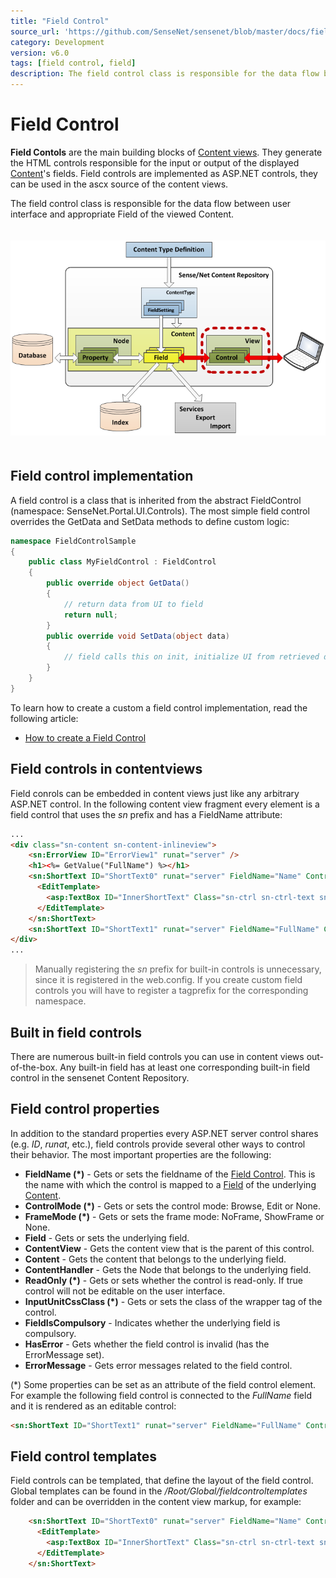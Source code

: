 ```yaml
---
title: "Field Control"
source_url: 'https://github.com/SenseNet/sensenet/blob/master/docs/field-control-for-developers.md'
category: Development
version: v6.0
tags: [field control, field]
description: The field control class is responsible for the data flow between user interface and appropriate Field of the viewed Content.
---
```


# Field Control

**Field Contols** are the main building blocks of [Content views](/docs/content-view.md). They generate the HTML controls responsible for the input or output of the displayed [Content](/docs/content.md)'s fields. Field controls are implemented as ASP.NET controls, they can be used in the ascx source of the content views.

The field control class is responsible for the data flow between user interface and appropriate Field of the viewed Content.

<img src="https://raw.githubusercontent.com/SenseNet/sensenet/master/docs/images/FieldControlRole.png" style="margin: 20px auto" />

## Field control implementation

A field control is a class that is inherited from the abstract FieldControl (namespace: SenseNet.Portal.UI.Controls). The most simple field control overrides the GetData and SetData methods to define custom logic:

```csharp
namespace FieldControlSample
{
    public class MyFieldControl : FieldControl
    {
        public override object GetData()
        {
            // return data from UI to field
            return null;
        }
        public override void SetData(object data)
        {
            // field calls this on init, initialize UI from retrieved data here
        }
    }
}
```

To learn how to create a custom a field control implementation, read the following article:

- [How to create a Field Control](/tutorials/how-to-create-a-fieldcontrol/)

## Field controls in contentviews

Field conrols can be embedded in content views just like any arbitrary ASP.NET control. In the following content view fragment every element is a field control that uses the *sn* prefix and has a FieldName attribute:

```html
...
<div class="sn-content sn-content-inlineview">
    <sn:ErrorView ID="ErrorView1" runat="server" />
    <h1><%= GetValue("FullName") %></h1>
    <sn:ShortText ID="ShortText0" runat="server" FieldName="Name" ControlMode="Edit">
      <EditTemplate>
        <asp:TextBox ID="InnerShortText" Class="sn-ctrl sn-ctrl-text sn-ctrl-username" runat="server"></asp:TextBox>
      </EditTemplate>
    </sn:ShortText>
    <sn:ShortText ID="ShortText1" runat="server" FieldName="FullName" ControlMode="Edit" />
</div>
...
```

> Manually registering the *sn* prefix for built-in controls is unnecessary, since it is registered in the web.config. If you create custom field controls you will have to register a tagprefix for the corresponding namespace.

## Built in field controls

There are numerous built-in field controls you can use in content views out-of-the-box. Any built-in field has at least one corresponding built-in field control in the sensenet Content Repository.

## Field control properties

In addition to the standard properties every ASP.NET server control shares (e.g. *ID*, *runat*, etc.), field controls provide several other ways to control their behavior. The most important properties are the following:

- **FieldName (*)** - Gets or sets the fieldname of the [Field Control](/docs/field-control.md). This is the name with which the control is mapped to a [Field](/docs/field.md) of the underlying [Content](/docs/content.md).
- **ControlMode (*)** - Gets or sets the control mode: Browse, Edit or None.
- **FrameMode (*)** - Gets or sets the frame mode: NoFrame, ShowFrame or None.
- **Field** - Gets or sets the underlying field.
- **ContentView** - Gets the content view that is the parent of this control.
- **Content** - Gets the content that belongs to the underlying field.
- **ContentHandler** - Gets the Node that belongs to the underlying field.
- **ReadOnly (*)** - Gets or sets whether the control is read-only. If true control will not be editable on the user interface.
- **InputUnitCssClass (*)** - Gets or sets the class of the wrapper tag of the control.
- **FieldIsCompulsory** - Indicates whether the underlying field is compulsory.
- **HasError** - Gets whether the field control is invalid (has the ErrorMessage set).
- **ErrorMessage** - Gets error messages related to the field control.

(*) Some properties can be set as an attribute of the field control element. For example the following field control is connected to the *FullName* field and it is rendered as an editable control:

```html
<sn:ShortText ID="ShortText1" runat="server" FieldName="FullName" ControlMode="Edit" />
```

## Field control templates

Field controls can be templated, that define the layout of the field control. Global templates can be found in the */Root/Global/fieldcontroltemplates* folder and can be overridden in the content view markup, for example:

```html
    <sn:ShortText ID="ShortText0" runat="server" FieldName="Name" ControlMode="Edit">
      <EditTemplate>
        <asp:TextBox ID="InnerShortText" Class="sn-ctrl sn-ctrl-text sn-ctrl-username" runat="server"></asp:TextBox>
      </EditTemplate>
    </sn:ShortText>
```